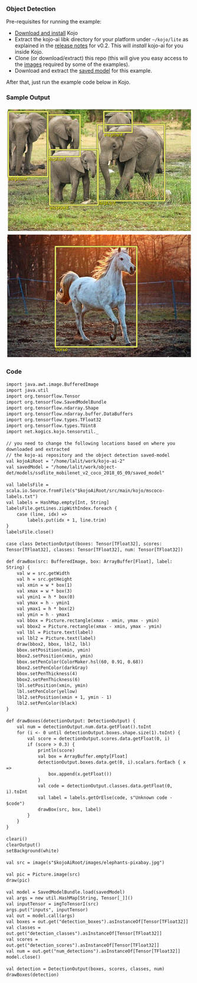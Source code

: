 ### Object Detection

Pre-requisites for running the example:
* [Download and install](https://www.kogics.net/kojo-download) Kojo
* Extract the kojo-ai libk directory for your platform under `~/kojo/lite` as explained in the [release notes](https://github.com/litan/kojo-ai-2/releases/tag/v0.2) for v0.2. This will *install* kojo-ai for you inside Kojo.
* Clone (or download/extract) this repo (this will give you easy access to the [images](../images) required by some of the examples).
* Download and extract the [saved model](https://github.com/litan/kojo-ai-2/releases/download/v0.2/object_detection_saved_model.zip) for this example.

After that, just run the example code below in Kojo.

### Sample Output

![elephants-od.png](elephants-od.png)
![horse-od.png](horse-od.png)

### Code

```
import java.awt.image.BufferedImage
import java.util
import org.tensorflow.Tensor
import org.tensorflow.SavedModelBundle
import org.tensorflow.ndarray.Shape
import org.tensorflow.ndarray.buffer.DataBuffers
import org.tensorflow.types.TFloat32
import org.tensorflow.types.TUint8
import net.kogics.kojo.tensorutil._

// you need to change the following locations based on where you downloaded and extracted 
// the kojo-ai repository and the object detection saved-model
val kojoAiRoot = "/home/lalit/work/kojo-ai-2"
val savedModel = "/home/lalit/work/object-det/models/ssdlite_mobilenet_v2_coco_2018_05_09/saved_model"

val labelsFile = scala.io.Source.fromFile(s"$kojoAiRoot/src/main/kojo/mscoco-labels.txt")
val labels = HashMap.empty[Int, String]
labelsFile.getLines.zipWithIndex.foreach {
    case (line, idx) =>
        labels.put(idx + 1, line.trim)
}
labelsFile.close()

case class DetectionOutput(boxes: Tensor[TFloat32], scores: Tensor[TFloat32], classes: Tensor[TFloat32], num: Tensor[TFloat32])

def drawBox(src: BufferedImage, box: ArrayBuffer[Float], label: String) {
    val w = src.getWidth
    val h = src.getHeight
    val xmin = w * box(1)
    val xmax = w * box(3)
    val ymin1 = h * box(0)
    val ymax = h - ymin1
    val ymax1 = h * box(2)
    val ymin = h - ymax1
    val bbox = Picture.rectangle(xmax - xmin, ymax - ymin)
    val bbox2 = Picture.rectangle(xmax - xmin, ymax - ymin)
    val lbl = Picture.text(label)
    val lbl2 = Picture.text(label)
    draw(bbox2, bbox, lbl2, lbl)
    bbox.setPosition(xmin, ymin)
    bbox2.setPosition(xmin, ymin)
    bbox.setPenColor(ColorMaker.hsl(60, 0.91, 0.68))
    bbox2.setPenColor(darkGray)
    bbox.setPenThickness(4)
    bbox2.setPenThickness(6)
    lbl.setPosition(xmin, ymin)
    lbl.setPenColor(yellow)
    lbl2.setPosition(xmin + 1, ymin - 1)
    lbl2.setPenColor(black)
}

def drawBoxes(detectionOutput: DetectionOutput) {
    val num = detectionOutput.num.data.getFloat().toInt
    for (i <- 0 until detectionOutput.boxes.shape.size(1).toInt) {
        val score = detectionOutput.scores.data.getFloat(0, i)
        if (score > 0.3) {
            println(score)
            val box = ArrayBuffer.empty[Float]
            detectionOutput.boxes.data.get(0, i).scalars.forEach { x =>
                box.append(x.getFloat())
            }
            val code = detectionOutput.classes.data.getFloat(0, i).toInt
            val label = labels.getOrElse(code, s"Unknown code - $code")
            drawBox(src, box, label)
        }
    }
}

cleari()
clearOutput()
setBackground(white)

val src = image(s"$kojoAiRoot/images/elephants-pixabay.jpg")

val pic = Picture.image(src)
draw(pic)

val model = SavedModelBundle.load(savedModel)
val args = new util.HashMap[String, Tensor[_]]()
val inputTensor = imgToTensorI(src)
args.put("inputs", inputTensor)
val out = model.call(args)
val boxes = out.get("detection_boxes").asInstanceOf[Tensor[TFloat32]]
val classes = out.get("detection_classes").asInstanceOf[Tensor[TFloat32]]
val scores = out.get("detection_scores").asInstanceOf[Tensor[TFloat32]]
val num = out.get("num_detections").asInstanceOf[Tensor[TFloat32]]
model.close()

val detection = DetectionOutput(boxes, scores, classes, num)
drawBoxes(detection)
```
